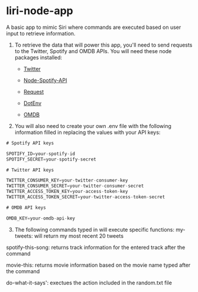# liri-node-app

A basic app to mimic Siri where commands are executed based on user input to retrieve information.

1. To retrieve the data that will power this app, you'll need to send requests to the Twitter, Spotify and OMDB APIs. You will need these node packages installed:

   * [Twitter](https://www.npmjs.com/package/twitter)
   
   * [Node-Spotify-API](https://www.npmjs.com/package/node-spotify-api)
   
   * [Request](https://www.npmjs.com/package/request)

   * [DotEnv](https://www.npmjs.com/package/dotenv)

   * [OMDB](http://www.omdbapi.com/)

   
2.  You will also need to create your own .env file with the following information filled in replacing the values with your API keys:

```js
# Spotify API keys

SPOTIFY_ID=your-spotify-id
SPOTIFY_SECRET=your-spotify-secret

# Twitter API keys

TWITTER_CONSUMER_KEY=your-twitter-consumer-key
TWITTER_CONSUMER_SECRET=your-twitter-consumer-secret
TWITTER_ACCESS_TOKEN_KEY=your-access-token-key
TWITTER_ACCESS_TOKEN_SECRET=your-twitter-access-token-secret

# OMDB API keys

OMDB_KEY=your-omdb-api-key
```
3. The following commands typed in will execute specific functions: 
my-tweets: will return my most recent 20 tweets

spotify-this-song: returns track information for the entered track after the command
 
movie-this: returns movie information based on the movie name typed after the command
 
do-what-it-says': exectues the action included in the random.txt file
